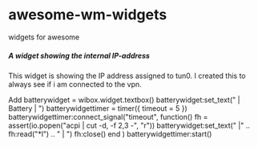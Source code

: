 # awesome-wm-widgets
widgets for awesome

##### A widget showing the internal IP-address
This widget is showing the IP address assigned to tun0. I created this to always see if i am connected to the vpn.

Add 
  batterywidget = wibox.widget.textbox()
batterywidget:set_text(" | Battery | ")
batterywidgettimer = timer({ timeout = 5 })
batterywidgettimer:connect_signal("timeout",
  function()
    fh = assert(io.popen("acpi | cut -d, -f 2,3 -", "r"))
    batterywidget:set_text(" |" .. fh:read("*l") .. " | ")
    fh:close()
  end
)
batterywidgettimer:start()
